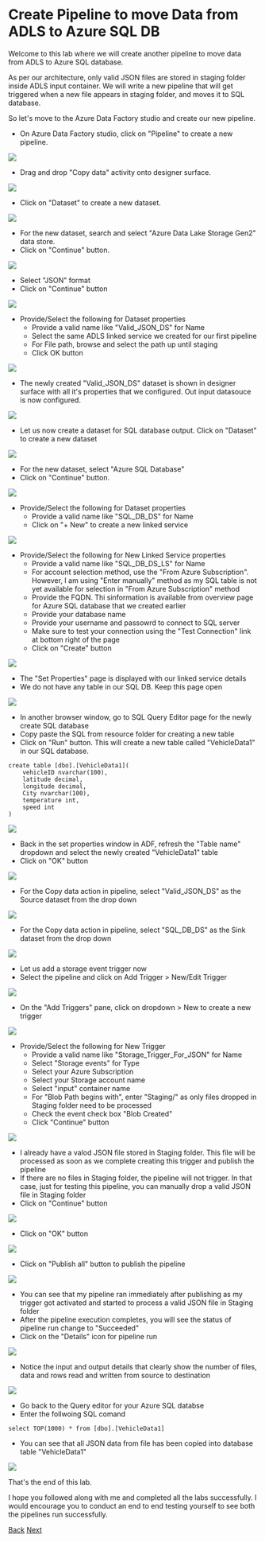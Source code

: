 # Create Pipeline to move Data from ADLS to Azure SQL DB

Welcome to this lab where we will create another pipeline to move data from ADLS to Azure SQL database.

As per our architecture, only valid JSON files are stored in staging folder inside ADLS input container. We will write a new pipeline that will get triggered when a new file appears in staging folder, and moves it to SQL database.

So let's move to the Azure Data Factory studio and create our new pipeline.

* On Azure Data Factory studio, click on "Pipeline" to create a new pipeline.

<img src="images/10.jpg">

* Drag and drop "Copy data" activity onto designer surface.

<img src="images/20.jpg">

* Click on "Dataset" to create a new dataset.

<img src="images/30.jpg">

* For the new dataset, search and select "Azure Data Lake Storage Gen2" data store.
* Click on "Continue" button. 

<img src="images/40.jpg">

* Select "JSON" format
* Click on "Continue" button

<img src="images/50.jpg">

* Provide/Select the following for Dataset properties
    * Provide a valid name like "Valid_JSON_DS" for Name
    * Select the same ADLS linked service we created for our first pipeline
    * For File path, browse and select the path up until staging
    * Click OK button

<img src="images/60.jpg">

* The newly created "Valid_JSON_DS" dataset is shown in designer surface with all it's properties that we configured. Out input datasouce is now configured.

<img src="images/70.jpg">

* Let us now create a dataset for SQL database output. Click on "Dataset" to create a new dataset

<img src="images/80.jpg">

* For the new dataset, select "Azure SQL Database"
* Click on "Continue" button. 

<img src="images/90.jpg">

* Provide/Select the following for Dataset properties
    * Provide a valid name like "SQL_DB_DS" for Name
    * Click on "+ New" to create a new linked service 
    
<img src="images/100.jpg">

* Provide/Select the following for New Linked Service properties
    * Provide a valid name like "SQL_DB_DS_LS" for Name
    * For account selection method, use the "From Azure Subscription". However, I am using "Enter manually" method as my SQL table is not yet available for selection in "From Azure Subscription" method 
    * Provide the FQDN. Thi sinformation is available from overview page for Azure SQL database that we created earlier
    * Provide your database name
    * Provide your username and passowrd to connect to SQL server
    * Make sure to test your connection using the "Test Connection" link at bottom right of the page
    * Click on "Create" button

<img src="images/110.jpg">

* The "Set Properties" page is displayed with our linked service details
* We do not have any table in our SQL DB. Keep this page open

<img src="images/120.jpg">

* In another browser window, go to SQL Query Editor page for the newly create SQL database
* Copy paste the SQL from resource folder for creating a new table 
* Click on "Run" button. This will create a new table called "VehicleData1" in our SQL database.

```
create table [dbo].[VehicleData1](
    vehicleID nvarchar(100),
    latitude decimal,
    longitude decimal,
    City nvarchar(100),
    temperature int,
    speed int
)
```

<img src="images/130.jpg">

* Back in the set properties window in ADF, refresh the "Table name" dropdown and select the newly created "VehicleData1" table
* Click on "OK" button

<img src="images/140.jpg">

* For the Copy data action in pipeline, select "Valid_JSON_DS" as the Source dataset from the drop down

<img src="images/150.jpg">

* For the Copy data action in pipeline, select "SQL_DB_DS" as the Sink dataset from the drop down

<img src="images/160.jpg">

* Let us add a storage event trigger now
* Select the pipeline and click on Add Trigger > New/Edit Trigger

<img src="images/170.jpg">

* On the "Add Triggers" pane, click on dropdown > New to create a new trigger

<img src="images/180.jpg">

* Provide/Select the following for New Trigger 
    * Provide a valid name like "Storage_Trigger_For_JSON" for Name
    * Select "Storage events" for Type
    * Select your Azure Subscription
    * Select your Storage account name
    * Select "input" container name
    * For "Blob Path begins with", enter "Staging/" as only files dropped in Staging folder need to be processed
    * Check the event check box "Blob Created" 
    * Click "Continue" button

<img src="images/190.jpg">

* I already have a valod JSON file stored in Staging folder. This file will be processed as soon as we complete creating this trigger and publish the pipeline
* If there are no files in Staging folder, the pipeline will not trigger. In that case, just for testing this pipeline, you can manually drop a valid JSON file in Staging folder
* Click on "Continue" button

<img src="images/200.jpg">

* Click on "OK" button

<img src="images/210.jpg">

* Click on "Publish all" button to publish the pipeline

<img src="images/220.jpg">

* You can see that my pipeline ran immediately after publishing as my trigger got activated and started to process a valid JSON file in Staging folder
* After the pipeline execution completes, you will see the status of pipeline run change to "Succeeded"
* Click on the "Details" icon for pipeline run

<img src="images/230.jpg">

* Notice the input and output details that clearly show the number of files, data and rows read and written from source to destination

<img src="images/240.jpg">

* Go back to the Query editor for your Azure SQL databse
* Enter the follwoing SQL comand
```
select TOP(1000) * from [dbo].[VehicleData1]
```
* You can see that all JSON data from file has been copied into database table "VehicleData1"
<img src="images/250.jpg">

That's the end of this lab. 

I hope you followed along with me and completed all the labs successfully. I would encourage you to conduct an end to end testing yourself to see both the pipelines run successfully.

[Back](../Lab-07/readme.md)  [Next](../readme.md)